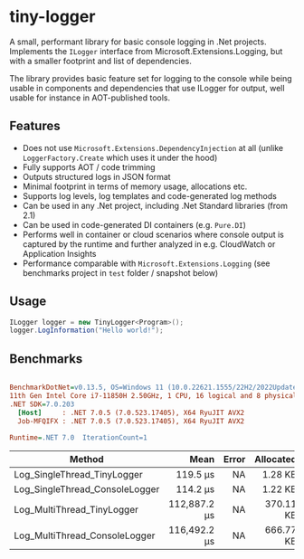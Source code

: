 # tiny-logger
A small, performant library for basic console logging in .Net projects. Implements the `ILogger` interface from Microsoft.Extensions.Logging, but with a smaller footprint and list of dependencies.

The library provides basic feature set for logging to the console while being usable in components and dependencies that use ILogger for output, well usable for instance in AOT-published tools.

## Features
- Does not use `Microsoft.Extensions.DependencyInjection` at all (unlike `LoggerFactory.Create` which uses it under the hood)
- Fully supports AOT / code trimming
- Outputs structured logs in JSON format
- Minimal footprint in terms of memory usage, allocations etc.
- Supports log levels, log templates and code-generated log methods
- Can be used in any .Net project, including .Net Standard libraries (from 2.1)
- Can be used in code-generated DI containers (e.g. `Pure.DI`)
- Performs well in container or cloud scenarios where console output is captured by the runtime and further analyzed in e.g. CloudWatch or Application Insights
- Performance comparable with `Microsoft.Extensions.Logging` (see benchmarks project in `test` folder / snapshot below)

## Usage
```csharp
ILogger logger = new TinyLogger<Program>();
logger.LogInformation("Hello world!");
```

## Benchmarks
``` ini

BenchmarkDotNet=v0.13.5, OS=Windows 11 (10.0.22621.1555/22H2/2022Update/SunValley2)
11th Gen Intel Core i7-11850H 2.50GHz, 1 CPU, 16 logical and 8 physical cores
.NET SDK=7.0.203
  [Host]     : .NET 7.0.5 (7.0.523.17405), X64 RyuJIT AVX2
  Job-MFQIFX : .NET 7.0.5 (7.0.523.17405), X64 RyuJIT AVX2

Runtime=.NET 7.0  IterationCount=1  

```
|                         Method |         Mean | Error | Allocated |
|------------------------------- |-------------:|------:|----------:|
|    Log_SingleThread_TinyLogger |     119.5 μs |    NA |   1.28 KB |
| Log_SingleThread_ConsoleLogger |     114.2 μs |    NA |   1.22 KB |
|     Log_MultiThread_TinyLogger | 112,887.2 μs |    NA | 370.11 KB |
|  Log_MultiThread_ConsoleLogger | 116,492.2 μs |    NA | 666.77 KB |
